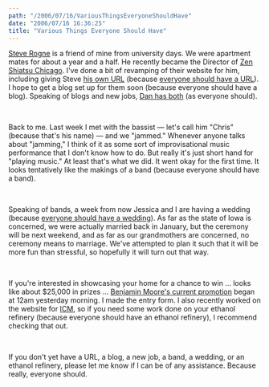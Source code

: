 ```yaml
---
path: "/2006/07/16/VariousThingsEveryoneShouldHave" 
date: "2006/07/16 16:36:25" 
title: "Various Things Everyone Should Have" 
---
```

<p><a href="http://www.zenshiatsuchicago.org/people/steve_rogne/">Steve Rogne</a> is a friend of mine from university days. We were apartment mates for about a year and a half. He recently became the Director of <a href="http://www.zenshiatsuchicago.org/">Zen Shiatsu Chicago</a>. I've done a bit of revamping of their website for him, including giving Steve <a href="http://www.zenshiatsuchicago.org/people/steve_rogne/">his own URL</a> (because <a href="http://dig.csail.mit.edu/breadcrumbs/node/71">everyone should have a URL</a>). I hope to get a blog set up for them soon (because everyone should have a blog). Speaking of blogs and new jobs, <a href="http://bookowl.blogspot.com/2006/07/flash-of-news.html">Dan has both</a> (as everyone should).</p><br><p>Back to me. Last week I met with the bassist &#8212; let's call him "Chris" (because that's his name) &#8212; and we "jammed." Whenever anyone talks about "jamming," I think of it as some sort of improvisational music performance that I don't know how to do. But really it's just short hand for "playing music." At least that's what we did. It went okay for the first time. It looks tentatively like the makings of a band (because everyone should have a band).</p><br><p>Speaking of bands, a week from now Jessica and I are having a wedding (because <a href="http://www.hrc.org/Template.cfm?Section=Center&amp;Template=/TaggedPage/TaggedPageDisplay.cfm&amp;TPLID=63&amp;ContentID=17353">everyone should have a wedding</a>). As far as the state of Iowa is concerned, we were actually married back in January, but the ceremony will be next weekend, and as far as our grandmothers are concerned, no ceremony means to marriage. We've attempted to plan it such that it will be more fun than stressful, so hopefully it will turn out that way.</p><br><p>If you're interested in showcasing your home for a chance to win &#8230; looks like about $25,000 in prizes &#8230; <a href="http://promotions.benjaminmoore.com/">Benjamin Moore's current promotion</a> began at 12am yesterday morning. I made the entry form. I also recently worked on the website for <a href="http://www.icminc.com/">ICM</a>, so if you need some work done on your ethanol refinery (because everyone should have an ethanol refinery), I recommend checking that out.</p><br><p>If you don't yet have a URL, a blog, a new job, a band, a wedding, or an ethanol refinery, please let me know if I can be of any assistance. Because really, everyone should.</p>